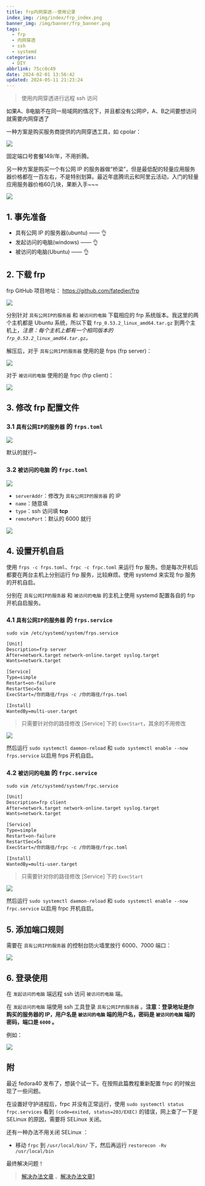 ```yaml
---
title: frp内网穿透--使用记录
index_img: /img/index/frp_index.png
banner_img: /img/banner/frp_banner.png
tags:
  - frp
  - 内网穿透
  - ssh
  - systemd
categories:
  - DIY
abbrlink: 75cc0c49
date: 2024-02-01 13:56:42
updated: 2024-05-11 21:23:24
---
```


> 使用内网穿透进行远程 ssh 访问

如果A、B电脑不在同一局域网的情况下，并且都没有公网IP，A、B之间要想访问就需要内网穿透了

一种方案是购买服务商提供的内网穿透工具，如 cpolar：

![](3c199aac7cbfd9da40b7b055fc837520_MD5.jpeg)

固定端口号套餐149/年，不用折腾。

另一种方案是购买一个有公网 IP 的服务器做“桥梁”，但是最低配的轻量应用服务器价格都在一百左右，不是特别划算。最近年底腾讯云和阿里云活动，入门的轻量应用服务器价格60几块，果断入手~~~

![](114f2d6e1fe7bfce68d305524913e43c_MD5.jpeg)

## 1. 事先准备

- 具有公网 IP 的服务器(ubuntu) —— 👌
- 发起访问的电脑(windows) —— 👌
- 被访问的电脑(Ubuntu) —— 👌

## 2. 下载 frp

frp GitHub 项目地址： https://github.com/fatedier/frp

![](833eaec4fe82ab68b6b75e32e30e49ea_MD5.jpeg)

分别针对 `具有公网IP的服务器` 和 `被访问的电脑` 下载相应的 frp 系统版本。我这里的两个主机都是 Ubuntu 系统，所以下载 `frp_0.53.2_linux_amd64.tar.gz` 到两个主机上，*注意：每个主机上都有一个相同版本的 `frp_0.53.2_linux_amd64.tar.gz`。*

解压后，对于 `具有公网IP的服务器` 使用的是 frps (frp server)：

![](5ee686c92f4042c799cc21d7b58e6761_MD5.jpeg)

对于 `被访问的电脑` 使用的是 frpc (frp client)：

![](6ab1a7e48358d10033cd8c100bee4dbb_MD5.jpeg)

## 3. 修改 frp 配置文件

### 3.1 `具有公网IP的服务器` 的 `frps.toml`

![](afd713590a8abd299f012d8d7932c42d_MD5.jpeg)

默认的就行~

### 3.2 `被访问的电脑` 的 `frpc.toml`

![](b53fa024875ecaa01d19bbf7c1ed6e0e_MD5.jpeg)

- `serverAddr`：修改为 `具有公网IP的服务器` 的 IP
- `name`：随意填
- `type`：ssh 访问填 **tcp** 
- `remotePort`：默认的 6000 就行

![](cb48e711cc8de269bbc0f3592df21c0a_MD5.jpeg)

## 4. 设置开机自启

使用 `frps -c frps.toml`、`frpc -c frpc.toml` 来运行 frp 服务。但是每次开机后都要在两台主机上分别运行 frp 服务，比较麻烦。使用 systemd 来实现 frp 服务的开机自启。

分别在 `具有公网IP的服务器` 和 `被访问的电脑` 的主机上使用 systemd 配置各自的 frp 开机自启服务。

### 4.1 `具有公网IP的服务器` 的 `frps.service`

`sudo vim /etc/systemd/system/frps.service`

```txt
[Unit]
Description=frp server
After=network.target network-online.target syslog.target
Wants=network.target 

[Service]
Type=simple
Restart=on-failure
RestartSec=5s
ExecStart=/你的路径/frps -c /你的路径/frps.toml

[Install]
WantedBy=multi-user.target
```

>只需要针对你的路径修改 \[Service\] 下的 `ExecStart`，其余的不用修改

![](fc984d1f1c751c24e90b6b1c29fb4b93_MD5.jpeg)

然后运行 `sudo systemctl daemon-reload` 和 `sudo systemctl enable --now frps.service` 以启用 frps 开机自启。

### 4.2 `被访问的电脑` 的 `frpc.service`

`sudo vim /etc/systemd/system/frpc.service`

```txt
[Unit]
Description=frp client 
After=network.target network-online.target syslog.target
Wants=network.target 

[Service]
Type=simple
Restart=on-failure
RestartSec=5s
ExecStart=/你的路径/frpc -c /你的路径/frpc.toml

[Install]
WantedBy=multi-user.target
```

>只需要针对你的路径修改 \[Service\] 下的 `ExecStart`

![](35b5acb29b8ff252d159c3106436a010_MD5.jpeg)

然后运行 `sudo systemctl daemon-reload` 和 `sudo systemctl enable --now frpc.service` 以启用 frpc 开机自启。

## 5. 添加端口规则

需要在 `具有公网IP的服务器` 的控制台防火墙里放行 6000、7000 端口：

![](38e6254556ea3130f974c07fc9701bbe_MD5.jpeg)

## 6. 登录使用

在 `发起访问的电脑` 端远程 ssh 访问 `被访问的电脑` 端。

在 `发起访问的电脑` 端使用 ssh 工具登录 `具有公网IP的服务器` 。**注意：登录地址是你购买的服务器的 IP，用户名是 `被访问的电脑` 端的用户名，密码是 `被访问的电脑` 端的密码，端口是 `6000` 。**

例如：

![](36ec4a0fd428863e0efeee2536b28cde_MD5.jpeg)

## 附

最近 fedora40 发布了，想装个试一下。在按照此篇教程重新配置 frpc 的时候出现了一些问题。

在设置好守护进程后，frpc 并没有正常运行，使用 `sudo systemctl status frpc.services` 看到 `(code=exited, status=203/EXEC)` 的错误，网上查了一下是 SELinux 的原因，需要将 SELinux 关闭。

还有一种办法不用关闭 SELinux ：

- 移动 `frpc` 到 `/usr/local/bin/` 下，然后再运行 `restorecon -Rv /usr/local/bin` 

最终解决问题！

> [解决办法文章](https://blog.csdn.net/FaceThePast/article/details/133793704?spm=1001.2101.3001.6661.1&utm_medium=distribute.pc_relevant_t0.none-task-blog-2%7Edefault%7ECTRLIST%7ERate-1-133793704-blog-135368044.235%5Ev43%5Epc_blog_bottom_relevance_base7&depth_1-utm_source=distribute.pc_relevant_t0.none-task-blog-2%7Edefault%7ECTRLIST%7ERate-1-133793704-blog-135368044.235%5Ev43%5Epc_blog_bottom_relevance_base7&utm_relevant_index=1) 、[解决办法文章1](https://unix.stackexchange.com/questions/664811/systemd-service-failing-with-exit-code-status-203-exec)